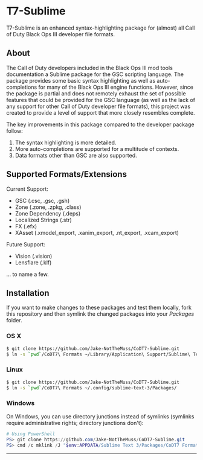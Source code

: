 # T7-Sublime

T7-Sublime is an enhanced syntax-highlighting package for (almost) all Call of Duty Black Ops III developer file formats.

## About

The Call of Duty developers included in the Black Ops III mod tools documentation a Sublime package for the GSC scripting language. The package provides some basic syntax highlighting as well as auto-completions for many of the Black Ops III engine functions. However, since the package is partial and does not remotely exhaust the set of possible features that could be provided for the GSC language (as well as the lack of any support for other Call of Duty developer file formats), this project was created to provide a level of support that more closely resembles complete.

The key improvements in this package compared to the developer package follow:
1. The syntax highlighting is more detailed.
2. More auto-completions are supported for a multitude of contexts.
3. Data formats other than GSC are also supported.

## Supported Formats/Extensions

Current Support:

- GSC (.csc, .gsc, .gsh)
- Zone (.zone, .zpkg, .class)
- Zone Dependency (.deps)
- Localized Strings (.str)
- FX (.efx)
- XAsset (.xmodel_export, .xanim_export, .nt_export, .xcam_export)

Future Support:

- Vision (.vision)
- Lensflare (.klf)

... to name a few.

## Installation

If you want to make changes to these packages and test them locally, fork this repository and then symlink the changed packages into your *Packages* folder.

### OS X

```bash
$ git clone https://github.com/Jake-NotTheMuss/CoDT7-Sublime.git
$ ln -s `pwd`/CoDT7\ Formats ~/Library/Application\ Support/Sublime\ Text\ 3/Packages/
```

### Linux

```bash
$ git clone https://github.com/Jake-NotTheMuss/CoDT7-Sublime.git
$ ln -s `pwd`/CoDT7\ Formats ~/.config/sublime-text-3/Packages/
```

### Windows

On Windows, you can use directory junctions instead of symlinks (symlinks require administrative rights; directory junctions don't):

```powershell
# Using PowerShell
PS> git clone https://github.com/Jake-NotTheMuss/CoDT7-Sublime.git
PS> cmd /c mklink /J "$env:APPDATA/Sublime Text 3/Packages/CoDT7 Formats" (convert-path "./CoDT7 Formats")
```

---